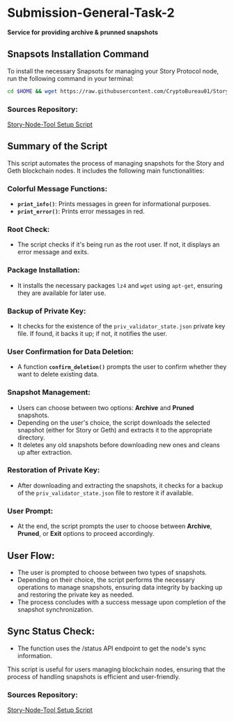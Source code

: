 

# Submission-General-Task-2

**Service for providing archive & prunned snapshots**


## Snapsots Installation Command

To install the necessary Snapsots for managing your Story Protocol node, run the following command in your terminal:

```bash
cd $HOME && wget https://raw.githubusercontent.com/CryptoBureau01/Story-Node/main/update-snapshots.sh && chmod +x update-snapshots.sh && ./update-snapshots.sh
```

### Sources Repository:
[Story-Node-Tool Setup Script](https://github.com/CryptoBureau01/Story-Node/blob/main/update-snapshots.sh)  



## Summary of the Script

This script automates the process of managing snapshots for the Story and Geth blockchain nodes. It includes the following main functionalities:

### Colorful Message Functions:
- **`print_info()`**: Prints messages in green for informational purposes.
- **`print_error()`**: Prints error messages in red.

### Root Check:
- The script checks if it's being run as the root user. If not, it displays an error message and exits.

### Package Installation:
- It installs the necessary packages `lz4` and `wget` using `apt-get`, ensuring they are available for later use.

### Backup of Private Key:
- It checks for the existence of the `priv_validator_state.json` private key file. If found, it backs it up; if not, it notifies the user.

### User Confirmation for Data Deletion:
- A function **`confirm_deletion()`** prompts the user to confirm whether they want to delete existing data.

### Snapshot Management:
- Users can choose between two options: **Archive** and **Pruned** snapshots.
- Depending on the user's choice, the script downloads the selected snapshot (either for Story or Geth) and extracts it to the appropriate directory.
- It deletes any old snapshots before downloading new ones and cleans up after extraction.

### Restoration of Private Key:
- After downloading and extracting the snapshots, it checks for a backup of the `priv_validator_state.json` file to restore it if available.

### User Prompt:
- At the end, the script prompts the user to choose between **Archive**, **Pruned**, or **Exit** options to proceed accordingly.

## User Flow:
- The user is prompted to choose between two types of snapshots.
- Depending on their choice, the script performs the necessary operations to manage snapshots, ensuring data integrity by backing up and restoring the private key as needed.
- The process concludes with a success message upon completion of the snapshot synchronization.

## Sync Status Check: 
- The function uses the /status API endpoint to get the node's sync information.

This script is useful for users managing blockchain nodes, ensuring that the process of handling snapshots is efficient and user-friendly.



### Sources Repository:
[Story-Node-Tool Setup Script](https://github.com/CryptoBureau01/Story-Node/blob/main/update-snapshots.sh) 

